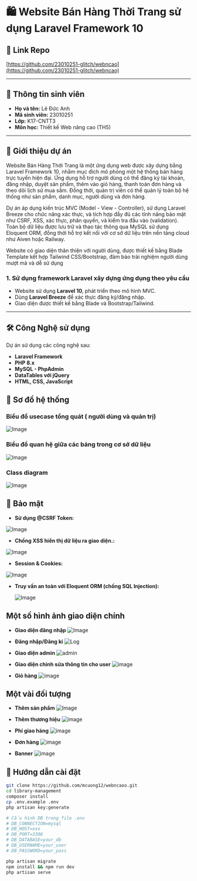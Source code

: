 # 🛍️ Website Bán Hàng Thời Trang sử dụng Laravel Framework 10

## 🔗 Link Repo 

[https://github.com/23010251-glitch/webncao](https://github.com/23010251-glitch/webncao)

---

## 👤 Thông tin sinh viên

- **Họ và tên:** Lê Đức Anh  
- **Mã sinh viên:** 23010251
- **Lớp:** K17-CNTT3  
- **Môn học:** Thiết kế Web nâng cao (TH5) 
---

## 📝 Giới thiệu dự án
Website Bán Hàng Thời Trang là một ứng dụng web được xây dựng bằng Laravel Framework 10, nhằm mục đích mô phỏng một hệ thống bán hàng trực tuyến hiện đại. Ứng dụng hỗ trợ người dùng có thể đăng ký tài khoản, đăng nhập, duyệt sản phẩm, thêm vào giỏ hàng, thanh toán đơn hàng và theo dõi lịch sử mua sắm. Đồng thời, quản trị viên có thể quản lý toàn bộ hệ thống như sản phẩm, danh mục, người dùng và đơn hàng.

Dự án áp dụng kiến trúc MVC (Model - View - Controller), sử dụng Laravel Breeze cho chức năng xác thực, và tích hợp đầy đủ các tính năng bảo mật như CSRF, XSS, xác thực, phân quyền, và kiểm tra đầu vào (validation). Toàn bộ dữ liệu được lưu trữ và thao tác thông qua MySQL sử dụng Eloquent ORM, đồng thời hỗ trợ kết nối với cơ sở dữ liệu trên nền tảng cloud như Aiven hoặc Railway.

Website có giao diện thân thiện với người dùng, được thiết kế bằng Blade Template kết hợp Tailwind CSS/Bootstrap, đảm bảo trải nghiệm người dùng mượt mà và dễ sử dụng 
### 1. Sử dụng framework Laravel xây dựng ứng dụng theo yêu cầu

- Website sử dụng **Laravel 10**, phát triển theo mô hình MVC.
- Dùng **Laravel Breeze** để xác thực đăng ký/đăng nhập.
- Giao diện được thiết kế bằng Blade và Bootstrap/Tailwind.

---
## 🛠️ Công Nghệ sử dụng
Dự án sử dụng các công nghệ sau:
- **Laravel Framework**
- **PHP 8.x**
- **MySQL - PhpAdmin**
- **DataTables với jQuery**
- **HTML, CSS, JavaScript**
## 📍 Sơ đồ hệ thống
### Biểu đồ usecase tổng quát ( người dùng và quản trị)
![Image](https://github.com/user-attachments/assets/0f6aa534-10d8-4fde-b222-6673fe0ebcbb)
### Biểu đồ quan hệ giữa các bảng trong cơ sở dữ liệu
![Image](https://github.com/user-attachments/assets/735a23d3-0f33-4871-8b31-7cba7ee89804)
### Class diagram
![Image](https://github.com/user-attachments/assets/64f242ae-4008-404a-a3f9-12e583bf1cb7)

## 🔐 Bảo mật
- **Sử dụng @CSRF Token:**
  
![Image](https://github.com/user-attachments/assets/b77d7945-f8ee-43a2-89ac-472634c8ef30)

- **Chống XSS hiển thị dữ liệu ra giao diện.:**

![Image](https://github.com/user-attachments/assets/620161b2-e72e-44b0-9aa0-e6c2cabae0da)
  
- **Session & Cookies:**
  
  
![Image](https://github.com/user-attachments/assets/577d2ad9-8209-4934-be43-a416deeb5ffe)

- **Truy vấn an toàn với Eloquent ORM (chống SQL Injection):**

  ![Image](https://github.com/user-attachments/assets/8a748b6e-d188-4556-acdc-c260abdff447)
## Một số hình ảnh giao diện chính
- **Giao diện đăng nhập**
![Image](https://github.com/user-attachments/assets/9f37d5df-ace5-4b01-922e-14c1b2cd7e33)

- **Đăng nhập/Đăng kí**
 ![Log](https://github.com/user-attachments/assets/27782b7c-5835-4cea-a44e-47c0f27da68e)

- **Giao diện admin**
  ![admin](https://github.com/user-attachments/assets/00f70d1f-43d2-4538-b481-9024e3f68ebe)

- **Giao diện chỉnh sửa thông tin cho user**
  ![image](https://github.com/user-attachments/assets/88265887-677c-42be-b51a-a63f74f46e7c)

- **Giỏ hàng**
  ![image](https://github.com/user-attachments/assets/4008a6d8-ee14-4116-9d2f-40cfd67671bb)

## Một vài đối tượng
- **Thêm sản phẩm**
![Image](https://github.com/user-attachments/assets/833cf533-1532-4fa5-ba82-a295b9bd396c)

- **Thêm thương hiệu**
 ![image](https://github.com/user-attachments/assets/a0197e83-c1a8-4495-8bcd-bb069981759a)

- **Phí giao hàng**
![image](https://github.com/user-attachments/assets/c0fcb748-b084-4698-add9-f9261e87e3dc)

- **Đơn hàng**
  ![image](https://github.com/user-attachments/assets/d0ffc4fb-650c-4e71-babd-2734dccddcd7)

- **Banner**
  ![image](https://github.com/user-attachments/assets/d14c0db1-6440-43b5-a508-5612c7b29017)


## 🚀 Hướng dẫn cài đặt

```bash
git clone https://github.com/mcuong12/webncaoo.git
cd library-management
composer install
cp .env.example .env
php artisan key:generate

# Cấu hình DB trong file .env
# DB_CONNECTION=mysql
# DB_HOST=xxx
# DB_PORT=3306
# DB_DATABASE=your_db
# DB_USERNAME=your_user
# DB_PASSWORD=your_pass

php artisan migrate
npm install && npm run dev
php artisan serve
